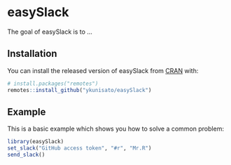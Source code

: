 
# easySlack

<!-- badges: start -->
<!-- badges: end -->

The goal of easySlack is to ...

## Installation

You can install the released version of easySlack from [CRAN](https://CRAN.R-project.org) with:

``` r
# install.packages("remotes")
remotes::install_github("ykunisato/easySlack")
```

## Example

This is a basic example which shows you how to solve a common problem:

``` r
library(easySlack)
set_slack("GitHub access token", "#r", "Mr.R")
send_slack()
```

